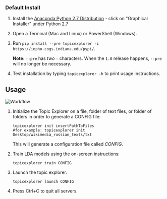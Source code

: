 ### Default Install
1.  Install the [Anaconda Python 2.7 Distribution](http://continuum.io/downloads) - click on "Graphical Installer" under Python 2.7 
2.  Open a Terminal (Mac and Linux) or PowerShell (Windows).
3.  Run `pip install --pre topicexplorer -i https://inpho.cogs.indiana.edu/pypi/`.
    
    **Note:** `--pre` has *two* `-` characters. When the `1.0` release happens, `--pre` will no longer be necessary.
4.  Test installation by typing `topicexplorer -h` to print usage instructions.


## Usage
![Workflow](http://inphodata.cogs.indiana.edu/img/workflow.png)

1.  Initialize the Topic Explorer on a file, folder of text files, or folder of folders in order to generate a CONFIG file:

    ```
    topicexplorer init insertPathToFiles 
    #for example: topicexplorer init Desktop/wikimedia_russian_texts/txt
    ```

    This will generate a configuration file called *CONFIG*.

2.  Train LDA models using the on-screen instructions:

    ```
    topicexplorer train CONFIG
    ```

3.  Launch the topic explorer:

    ```
    topicexplorer launch CONFIG
    ```

4.  Press Ctrl+C to quit all servers.

